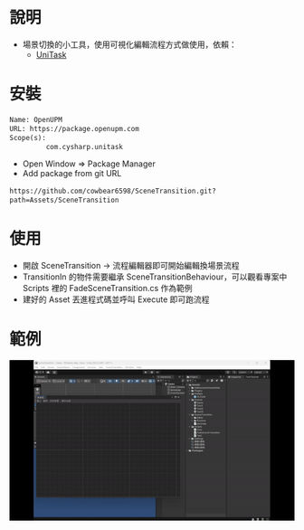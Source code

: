 # 說明

- 場景切換的小工具，使用可視化編輯流程方式做使用，依賴：
    - [UniTask](https://github.com/Cysharp/UniTask)

# 安裝

```
Name: OpenUPM
URL: https://package.openupm.com
Scope(s): 
         com.cysharp.unitask   
```

- Open Window => Package Manager
- Add package from git URL

```
https://github.com/cowbear6598/SceneTransition.git?path=Assets/SceneTransition
```

# 使用

- 開啟 SceneTransition -> 流程編輯器即可開始編輯換場景流程
- TransitionIn 的物件需要繼承 SceneTransitionBehaviour，可以觀看專案中 Scripts 裡的 FadeSceneTransition.cs 作為範例
- 建好的 Asset 丟進程式碼並呼叫 Execute 即可跑流程

# 範例

![](https://github.com/cowbear6598/SceneTransition/blob/main/Documents/Example.gif)
